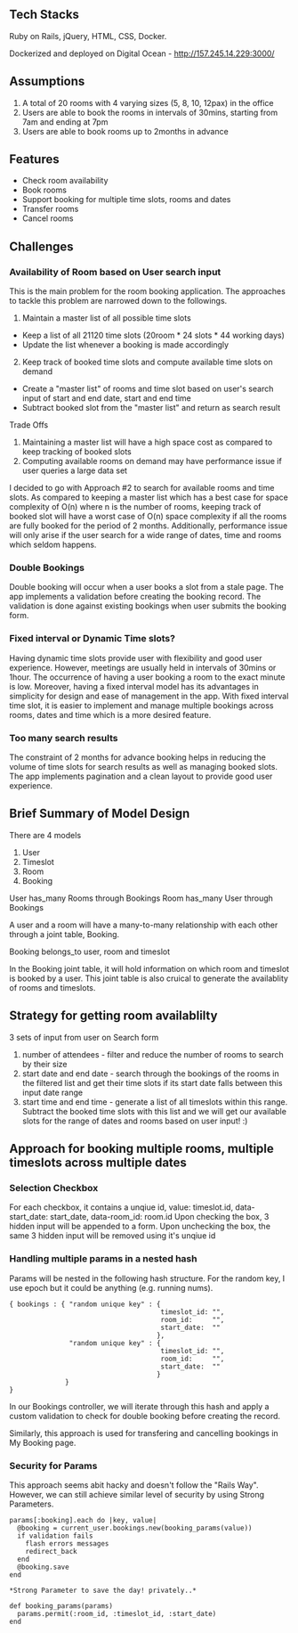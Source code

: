 ## Tech Stacks

Ruby on Rails, jQuery, HTML, CSS, Docker.

Dockerized and deployed on Digital Ocean - http://157.245.14.229:3000/

## Assumptions

1. A total of 20 rooms with 4 varying sizes (5, 8, 10, 12pax) in the office
2. Users are able to book the rooms in intervals of 30mins, starting from 7am and ending at 7pm
3. Users are able to book rooms up to 2months in advance

## Features

* Check room availability
* Book rooms
* Support booking for multiple time slots, rooms and dates
* Transfer rooms 
* Cancel rooms 

## Challenges

### Availability of Room based on User search input
This is the main problem for the room booking application. The approaches to tackle this problem are narrowed down to the followings.

1. Maintain a master list of all possible time slots
- Keep a list of all 21120 time slots (20room * 24 slots * 44 working days)
- Update the list whenever a booking is made accordingly

2. Keep track of booked time slots and compute available time slots on demand
- Create a "master list" of rooms and time slot based on user's search input of start and end date, start and end time
- Subtract booked slot from the "master list" and return as search result

Trade Offs
1. Maintaining a master list will have a high space cost as compared to keep tracking of booked slots
2. Computing available rooms on demand may have performance issue if user queries a large data set

I decided to go with Approach #2 to search for available rooms and time slots. As compared to keeping a master list which has a best case for space complexity of O(n) where n is the number of rooms, keeping track of booked slot will have a worst case of O(n) space complexity if all the rooms are fully booked for the period of 2 months. Additionally, performance issue will only arise if the user search for a wide range of dates, time and rooms which seldom happens.

### Double Bookings
Double booking will occur when a user books a slot from a stale page. The app implements a validation before creating the booking record. The validation is done against existing bookings when user submits the booking form.

### Fixed interval or Dynamic Time slots?
Having dynamic time slots provide user with flexibility and good user experience. However, meetings are usually held in intervals of 30mins or 1hour. The occurrence of having a user booking a room to the exact minute is low. Moreover, having a fixed interval model has its advantages in simplicity for design and ease of management in the app. With fixed interval time slot, it is easier to implement and manage multiple bookings across rooms, dates and time which is a more desired feature.

### Too many search results
The constraint of 2 months for advance booking helps in reducing the volume of time slots for search results as well as managing booked slots. The app implements pagination and a clean layout to provide good user experience.

## Brief Summary of Model Design

There are 4 models
1. User
2. Timeslot
3. Room
4. Booking

User has_many Rooms through Bookings
Room has_many User through Bookings

A user and a room will have a many-to-many relationship with each other through a joint table, Booking.

Booking belongs_to user, room and timeslot

In the Booking joint table, it will hold information on which room and timeslot is booked by a user. This joint table is also cruical to generate the availablity of rooms and timeslots.

## Strategy for getting room availablilty

3 sets of input from user on Search form

1. number of attendees - filter and reduce the number of rooms to search by their size
2. start date and end date - search through the bookings of the rooms in the filtered list and get their time slots if its start date falls between this input date range
3. start time and end time - generate a list of all timeslots within this range. Subtract the booked time slots with this list and we will get our available slots for the range of dates and rooms based on user input! :)

## Approach for booking multiple rooms, multiple timeslots across multiple dates

### Selection Checkbox
For each checkbox, it contains a unqiue id, value: timeslot.id, data-start_date: start_date, data-room_id: room.id
Upon checking the box, 3 hidden input will be appended to a form.
Upon unchecking the box, the same 3 hidden input will be removed using it's unqiue id


### Handling multiple params in a nested hash

Params will be nested in the following hash structure. For the random key, I use epoch but it could be anything (e.g. running nums).
```
{ bookings : { "random unique key" : { 
                                      timeslot_id: "",
                                      room_id:     "",
                                      start_date:  ""
                                     },
               "random unique key" : { 
                                      timeslot_id: "",
                                      room_id:     "",
                                      start_date:  ""
                                     }
              }
}
```
In our Bookings controller, we will iterate through this hash and apply a custom validation to check for double booking
before creating the record.

Similarly, this approach is used for transfering and cancelling bookings in My Booking page.

### Security for Params
This approach seems abit hacky and doesn't follow the "Rails Way". However, we can still achieve similar level of security by using Strong Parameters.

```
params[:booking].each do |key, value|
  @booking = current_user.bookings.new(booking_params(value))
  if validation fails
    flash errors messages
    redirect_back
  end
  @booking.save
end

*Strong Parameter to save the day! privately..*

def booking_params(params)
  params.permit(:room_id, :timeslot_id, :start_date)
end
```

